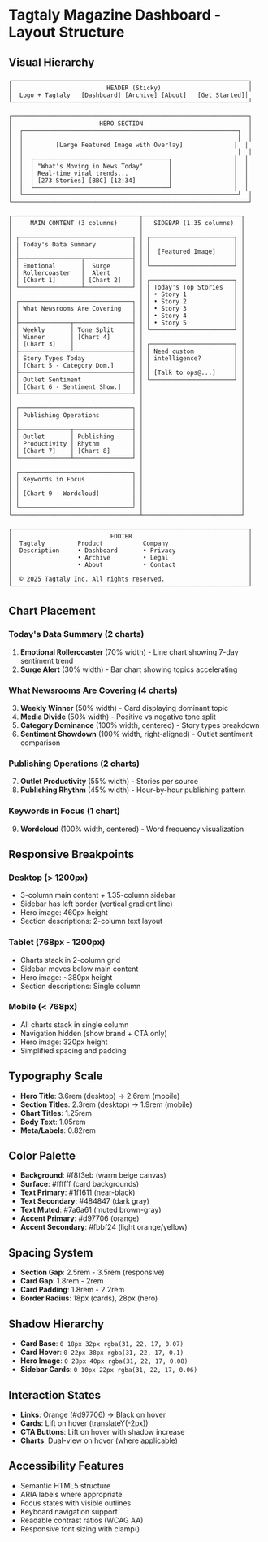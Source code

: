 # Tagtaly Magazine Dashboard - Layout Structure

## Visual Hierarchy

```
┌─────────────────────────────────────────────────────────────────┐
│                          HEADER (Sticky)                        │
│  Logo + Tagtaly   [Dashboard] [Archive] [About]   [Get Started]│
└─────────────────────────────────────────────────────────────────┘

┌─────────────────────────────────────────────────────────────────┐
│                        HERO SECTION                             │
│  ┌───────────────────────────────────────────────────────────┐  │
│  │                                                           │  │
│  │         [Large Featured Image with Overlay]              │  │
│  │                                                           │  │
│  │  ┌─────────────────────────────────────┐                 │  │
│  │  │ "What's Moving in News Today"       │                 │  │
│  │  │ Real-time viral trends...           │                 │  │
│  │  │ [273 Stories] [BBC] [12:34]         │                 │  │
│  │  └─────────────────────────────────────┘                 │  │
│  └───────────────────────────────────────────────────────────┘  │
└─────────────────────────────────────────────────────────────────┘

┌───────────────────────────────────┬───────────────────────────┐
│     MAIN CONTENT (3 columns)      │   SIDEBAR (1.35 columns)  │
│                                   │                           │
│ ┌───────────────────────────────┐ │ ┌───────────────────────┐ │
│ │ Today's Data Summary          │ │ │                       │ │
│ │                               │ │ │  [Featured Image]     │ │
│ ├─────────────────┬─────────────┤ │ │                       │ │
│ │ Emotional       │  Surge      │ │ └───────────────────────┘ │
│ │ Rollercoaster   │  Alert      │ │                           │
│ │ [Chart 1]       │ [Chart 2]   │ │ ┌───────────────────────┐ │
│ └─────────────────┴─────────────┘ │ │ Today's Top Stories   │ │
│                                   │ │ • Story 1             │ │
│ ┌───────────────────────────────┐ │ │ • Story 2             │ │
│ │ What Newsrooms Are Covering   │ │ │ • Story 3             │ │
│ │                               │ │ │ • Story 4             │ │
│ ├──────────────┬────────────────┤ │ │ • Story 5             │ │
│ │ Weekly       │ Tone Split     │ │ └───────────────────────┘ │
│ │ Winner       │ [Chart 4]      │ │                           │
│ │ [Chart 3]    │                │ │ ┌───────────────────────┐ │
│ ├──────────────┴────────────────┤ │ │ Need custom           │ │
│ │ Story Types Today             │ │ │ intelligence?         │ │
│ │ [Chart 5 - Category Dom.]     │ │ │                       │ │
│ ├───────────────────────────────┤ │ │ [Talk to ops@...]     │ │
│ │ Outlet Sentiment              │ │ └───────────────────────┘ │
│ │ [Chart 6 - Sentiment Show.]   │ │                           │
│ └───────────────────────────────┘ │                           │
│                                   │                           │
│ ┌───────────────────────────────┐ │                           │
│ │ Publishing Operations         │ │                           │
│ │                               │ │                           │
│ ├──────────────┬────────────────┤ │                           │
│ │ Outlet       │ Publishing     │ │                           │
│ │ Productivity │ Rhythm         │ │                           │
│ │ [Chart 7]    │ [Chart 8]      │ │                           │
│ └──────────────┴────────────────┘ │                           │
│                                   │                           │
│ ┌───────────────────────────────┐ │                           │
│ │ Keywords in Focus             │ │                           │
│ │                               │ │                           │
│ │ [Chart 9 - Wordcloud]         │ │                           │
│ │                               │ │                           │
│ └───────────────────────────────┘ │                           │
└───────────────────────────────────┴───────────────────────────┘

┌─────────────────────────────────────────────────────────────────┐
│                           FOOTER                                │
│  Tagtaly         Product           Company                      │
│  Description     • Dashboard       • Privacy                    │
│                  • Archive         • Legal                      │
│                  • About           • Contact                    │
│                                                                 │
│  © 2025 Tagtaly Inc. All rights reserved.                       │
└─────────────────────────────────────────────────────────────────┘
```

## Chart Placement

### Today's Data Summary (2 charts)
1. **Emotional Rollercoaster** (70% width) - Line chart showing 7-day sentiment trend
2. **Surge Alert** (30% width) - Bar chart showing topics accelerating

### What Newsrooms Are Covering (4 charts)
3. **Weekly Winner** (50% width) - Card displaying dominant topic
4. **Media Divide** (50% width) - Positive vs negative tone split
5. **Category Dominance** (100% width, centered) - Story types breakdown
6. **Sentiment Showdown** (100% width, right-aligned) - Outlet sentiment comparison

### Publishing Operations (2 charts)
7. **Outlet Productivity** (55% width) - Stories per source
8. **Publishing Rhythm** (45% width) - Hour-by-hour publishing pattern

### Keywords in Focus (1 chart)
9. **Wordcloud** (100% width, centered) - Word frequency visualization

## Responsive Breakpoints

### Desktop (> 1200px)
- 3-column main content + 1.35-column sidebar
- Sidebar has left border (vertical gradient line)
- Hero image: 460px height
- Section descriptions: 2-column text layout

### Tablet (768px - 1200px)
- Charts stack in 2-column grid
- Sidebar moves below main content
- Hero image: ~380px height
- Section descriptions: Single column

### Mobile (< 768px)
- All charts stack in single column
- Navigation hidden (show brand + CTA only)
- Hero image: 320px height
- Simplified spacing and padding

## Typography Scale

- **Hero Title**: 3.6rem (desktop) → 2.6rem (mobile)
- **Section Titles**: 2.3rem (desktop) → 1.9rem (mobile)
- **Chart Titles**: 1.25rem
- **Body Text**: 1.05rem
- **Meta/Labels**: 0.82rem

## Color Palette

- **Background**: #f8f3eb (warm beige canvas)
- **Surface**: #ffffff (card backgrounds)
- **Text Primary**: #1f1611 (near-black)
- **Text Secondary**: #484847 (dark gray)
- **Text Muted**: #7a6a61 (muted brown-gray)
- **Accent Primary**: #d97706 (orange)
- **Accent Secondary**: #fbbf24 (light orange/yellow)

## Spacing System

- **Section Gap**: 2.5rem - 3.5rem (responsive)
- **Card Gap**: 1.8rem - 2rem
- **Card Padding**: 1.8rem - 2.2rem
- **Border Radius**: 18px (cards), 28px (hero)

## Shadow Hierarchy

- **Card Base**: `0 18px 32px rgba(31, 22, 17, 0.07)`
- **Card Hover**: `0 22px 38px rgba(31, 22, 17, 0.1)`
- **Hero Image**: `0 28px 40px rgba(31, 22, 17, 0.08)`
- **Sidebar Cards**: `0 10px 22px rgba(31, 22, 17, 0.06)`

## Interaction States

- **Links**: Orange (#d97706) → Black on hover
- **Cards**: Lift on hover (translateY(-2px))
- **CTA Buttons**: Lift on hover with shadow increase
- **Charts**: Dual-view on hover (where applicable)

## Accessibility Features

- Semantic HTML5 structure
- ARIA labels where appropriate
- Focus states with visible outlines
- Keyboard navigation support
- Readable contrast ratios (WCAG AA)
- Responsive font sizing with clamp()

